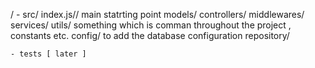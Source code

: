 / - src/
index.js// main statrting point
models/
controllers/
middlewares/
services/
utils/ something which is comman throughout the project , constants etc.
config/ to add the database configuration
repository/

    - tests [ later ]
